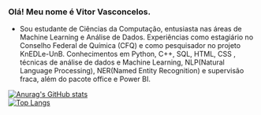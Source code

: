 ### Olá! Meu nome é Vitor Vasconcelos.

- Sou estudante de Ciências da Computação, entusiasta nas áreas de Machine Learning e Análise de Dados. Experiências como estagiário no Conselho Federal de Química (CFQ) e como pesquisador no projeto KnEDLe-UnB. Conhecimentos em Python, C++, SQL, HTML, CSS , técnicas de análise de dados e Machine Learning, NLP(Natural Language Processing), NER(Named Entity Recognition) e supervisão fraca, além do pacote office e Power BI.


[![Anurag's GitHub stats](https://github-readme-stats.vercel.app/api?username=VitorVVO&show_icons=true&theme=radical)](https://github.com/anuraghazra/github-readme-stats)
<br/>
[![Top Langs](https://github-readme-stats.vercel.app/api/top-langs/?username=VitorVVO&layout=compact&theme=radical)](https://github.com/anuraghazra/github-readme-stats)
